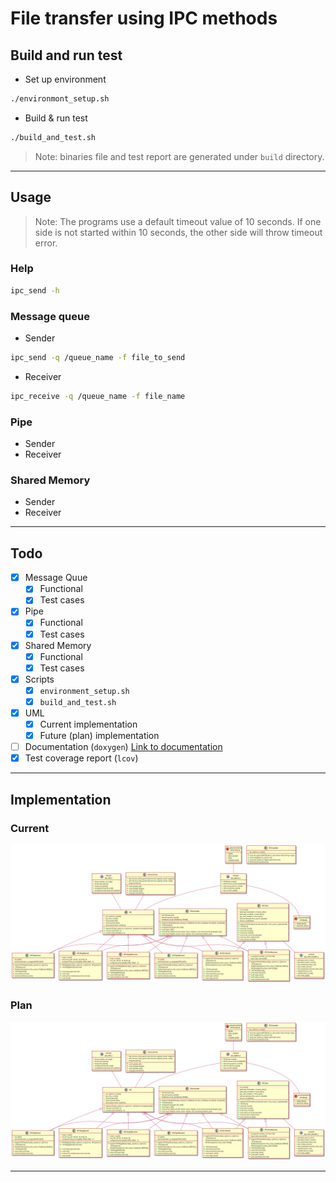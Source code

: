 # File transfer using IPC methods

## Build and run test
- Set up environment
```bash
./environmont_setup.sh
```
- Build & run test
```bash
./build_and_test.sh
```

> Note: binaries file and test report are generated under `build` directory.


---

## Usage 

> Note: The programs use a default timeout value of 10 seconds.
> If one side is not started within 10 seconds, the other side will throw timeout error.

### Help
```bash
ipc_send -h
```
### Message queue
- Sender
```bash
ipc_send -q /queue_name -f file_to_send
```

- Receiver
```bash
ipc_receive -q /queue_name -f file_name
```


### Pipe
- Sender
- Receiver
### Shared Memory
- Sender
- Receiver

---

## Todo
- [x] Message Quue
    - [x] Functional
    - [x] Test cases
- [x] Pipe
    - [x] Functional
    - [x] Test cases
- [x] Shared Memory
    - [x] Functional
    - [x] Test cases
- [x] Scripts
    - [x] `environment_setup.sh`
    - [x] `build_and_test.sh`
- [x] UML
  - [x] Current implementation
  - [x] Future (plan) implementation
- [ ] Documentation (`doxygen`) [Link to documentation](https://baovu-unikie.github.io/file_transfer_cpp/)
- [x] Test coverage report (`lcov`)

---

## Implementation
### Current
![Current Implementation](uml/current_implementation.png)

### Plan
![Future Implementation](uml/future_implementation.png)

---
